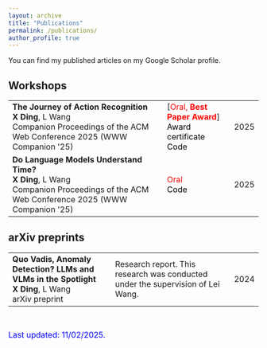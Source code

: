 ```yaml
---
layout: archive
title: "Publications"
permalink: /publications/
author_profile: true
---
```


<style>
a:link {
  text-decoration: none;
}

a:visited {
  text-decoration: none;
}

a:hover {
  text-decoration: underline;
}

a:active {
  text-decoration: underline;
}
</style>

<!-- {% if author.googlescholar %}
  You can also find my articles on [my Google Scholar profile](https://scholar.google.com/citations?user=VWCZLXgAAAAJ&hl=en).
{% endif %}

{% include base_path %}

{% for post in site.publications reversed %} 
  {% include archive-single.html %}
{% endfor %} -->

You can find my published articles on my [Google Scholar](https://scholar.google.com/citations?user=hw1udTkAAAAJ&hl=zh-CN) profile.

<h2>Workshops</h2>

<table id="gsc_a_t">
	<tbody id="gsc_a_b">
		<tr class="gsc_a_tr">
			<td class="gsc_a_t"><a href="https://darcyddx.github.io/files/ar.pdf"><strong><span class="gsc_a_at">The Journey of Action Recognition</span></strong></a>
				<div class="gs_gray"><strong>X Ding</strong>, L Wang</div>
				<div class="gs_gray">Companion Proceedings of the ACM Web Conference 2025 (WWW Companion '25)</div>
			</td>
			<td class="gsc_a_c">[<font color="red">Oral, <strong>Best Paper Award</strong></font>]<br><a href="https://darcyddx.github.io/files/Best Paper Award.pdf" style="color:#000000;">Award certificate</a><br><a href="https://github.com/Darcyddx/Video-Action-Recognition" style="color:#000000;">Code</a></td>
			<td class="gsc_a_y"><span class="gsc_a_h gsc_a_hc gs_ibl">2025</span></td>
		</tr>
		<tr class="gsc_a_tr">
			<td class="gsc_a_t"><a href="https://darcyddx.github.io/files/vlm.pdf"><strong><span class="gsc_a_at">Do Language Models Understand Time?</span></strong></a>
				<div class="gs_gray"><strong>X Ding</strong>, L Wang</div>
				<div class="gs_gray">Companion Proceedings of the ACM Web Conference 2025 (WWW Companion '25)</div>
			</td>
			<td class="gsc_a_c"><font color="red">Oral</font> <br> <a href="https://github.com/Darcyddx/Video-LLM" style="color:#000000;">Code</a></td>
			<td class="gsc_a_y"><span class="gsc_a_h gsc_a_hc gs_ibl">2025</span></td>
		</tr>
	</tbody>
</table>


<!-- <p>&nbsp;</p> -->
<h2>arXiv preprints</h2>
<table id="gsc_a_t">
	<tbody id="gsc_a_b">
		<tr class="gsc_a_tr">
			<td class="gsc_a_t"><a href="https://darcyddx.github.io/files/vlm.pdf"><strong><span class="gsc_a_at">Quo Vadis, Anomaly Detection? LLMs and VLMs in the Spotlight</span></strong></a>
				<div class="gs_gray"><strong>X Ding</strong>, L Wang</div>
				<div class="gs_gray">arXiv preprint</div>
			</td>
			<td class="gsc_a_c">Research report. This research was conducted under the supervision of Lei Wang.</td>
			<td class="gsc_a_y"><span class="gsc_a_h gsc_a_hc gs_ibl">2024</span></td>
		</tr>
	</tbody>
</table>
<p>&nbsp;</p>

<font size="3" color="blue">
	Last updated: 11/02/2025.	
</font>

